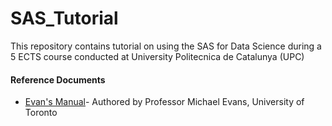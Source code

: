 # SAS_Tutorial
This repository contains tutorial on using the SAS for Data Science during a 5 ECTS course conducted at University Politecnica de Catalunya (UPC)

#### Reference Documents
* [Evan's Manual](http://www.utstat.utoronto.ca/mikevans/manuals/evanssasman.pdf)- Authored by Professor Michael Evans, University of Toronto
